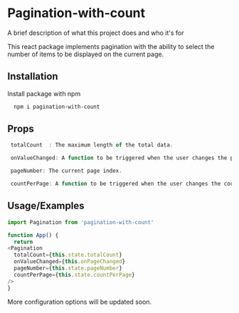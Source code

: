 
# Pagination-with-count

A brief description of what this project does and who it's for

This react package implements pagination with the ability to select the number of items to be displayed on the current page.


## Installation

Install package with npm

```bash
  npm i pagination-with-count
```
    

## Props
```javascript
 totalCount  : The maximum length of the total data.

 onValueChanged: A function to be triggered when the user changes the page index.

 pageNumber: The current page index.

 countPerPage: A function to be triggered when the user changes the count of data to be displayed on the current page.

```

## Usage/Examples

```javascript
import Pagination from 'pagination-with-count'

function App() {
  return 
<Pagination
  totalCount={this.state.totalCount}
  onValueChanged={this.onPageChanged}
  pageNumber={this.state.pageNumber}
  countPerPage={this.state.countPerPage}
/>
}
```


More configuration options will be updated soon.